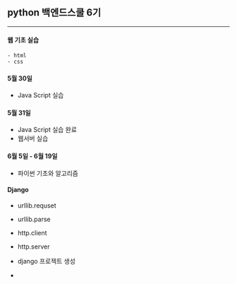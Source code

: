 ## python 백엔드스쿨 6기
<hr>

#### 웹 기초 실습 
    - html
    - css

#### 5월 30일
 - Java Script 실습

#### 5월 31일
 - Java Script 실습 완료
 - 웹서버 실습


#### 6월 5일 - 6월 19일
 
 - 파이썬 기초와 알고리즘


#### Django

 - urllib.requset
 - urllib.parse
 - http.client
 - http.server

 - django 프로젝트 생성
 - 